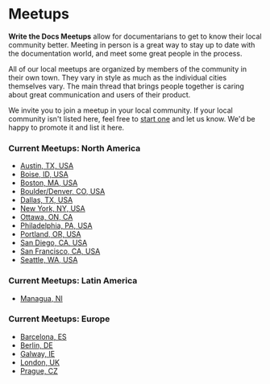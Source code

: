 Meetups
=======

**Write the Docs Meetups** allow for documentarians to get to know their
local community better. Meeting in person is a great way to stay up to
date with the documentation world, and meet some great people in the
process.

All of our local meetups are organized by members of the community in
their own town. They vary in style as much as the individual cities
themselves vary. The main thread that brings people together is caring
about great communication and users of their product.

We invite you to join a meetup in your local community. If your local
community isn't listed here, feel free to [start one](starting.rst) and let us know.
We'd be happy to promote it and list it here.

### Current Meetups: North America

-   [Austin, TX, USA](http://www.meetup.com/WriteTheDocs-ATX-Meetup/)
-   [Boise, ID, USA](http://www.meetup.com/Write-the-Docs-Boise/)
-   [Boston, MA, USA](http://www.meetup.com/Write-the-Docs-BOS/)
-   [Boulder/Denver, CO, USA](http://www.meetup.com/Boulder-Denver-WriteTheDocs-Meetup/)
-   [Dallas, TX, USA](http://www.meetup.com/Write-the-Docs-Dallas/)
-   [New York, NY, USA](http://www.meetup.com/Write-The-Docs-NY/)
-   [Ottawa, ON, CA](http://www.meetup.com/Write-The-Docs-YOW-Ottawa/)
-   [Philadelphia, PA, USA](http://www.meetup.com/Write-The-Docs-Philly/)
-   [Portland, OR, USA](http://www.meetup.com/Write-The-Docs-PDX/)
-   [San Diego, CA, USA](http://www.meetup.com/Write-the-Docs-San-Diego-CA/)
-   [San Francisco, CA, USA](http://www.meetup.com/Write-the-Docs/)
-   [Seattle, WA, USA](http://www.meetup.com/Write-The-Docs-Seattle/)

### Current Meetups: Latin America

-   [Managua, NI](http://www.linuxtour.org/eventos/write-the-docs-managua/)

### Current Meetups: Europe

-   [Barcelona, ES](http://www.meetup.com/Write-the-Docs-Barcelona/)     
-   [Berlin, DE](http://www.meetup.com/Write-The-Docs-Berlin/)     
-   [Galway, IE](http://www.meetup.com/Write-The-Docs-Ireland/)
-   [London, UK](http://www.meetup.com/Write-The-Docs-London/)
-   [Prague, CZ](http://www.meetup.com/Write-The-Docs-Prague/)

